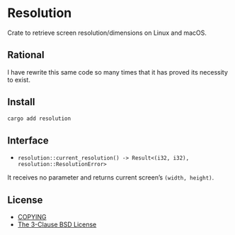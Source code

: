 [COPYING]: https://github.com/cacilhas/resolution/blob/master/COPYING.md
[The 3-Clause BSD License]: https://opensource.org/licenses/BSD-3-Clause

# Resolution

Crate to retrieve screen resolution/dimensions on Linux and macOS.

## Rational

I have rewrite this same code so many times that it has proved its necessity
to exist.

## Install

```sh
cargo add resolution
```

## Interface

- `resolution::current_resolution() -> Result<(i32, i32), resolution::ResolutionError>`

It receives no parameter and returns current screen’s `(width, height)`.

## License

- [COPYING][]
- [The 3-Clause BSD License][]

